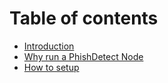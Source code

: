 # Table of contents

* [Introduction](README.md)
* [Why run a PhishDetect Node](why-run.md)
* [How to setup](how-to-setup.md)
